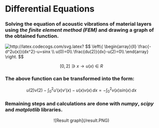 # Differential Equations

### Solving **the equation of acoustic vibrations of material layers** using ***the finite element method (FEM)*** and drawing a graph of the obtained function.
<!-- <img src="https://latex.codecogs.com/gif.latex?s=\text {
      $$ \left\{
      \begin{array}{ll}
            \frac{-d^2u(x)}{dx^2}-u=sinx \\
            u(0)=0\\
            \frac{du(2)}{dx}-u(2)=0\\
      \end{array} 
      \right.  $$ 
 } " />  -->
 
<img src="http://latex.codecogs.com/svg.latex?&space;&space;&space;&space;&space;&space;$$&space;\left\{&space;&space;&space;&space;&space;&space;\begin{array}{ll}&space;&space;&space;&space;&space;&space;&space;&space;&space;&space;&space;&space;\frac{-d^2u(x)}{dx^2}-u=sinx&space;\\&space;&space;&space;&space;&space;&space;&space;&space;&space;&space;&space;&space;u(0)=0\\&space;&space;&space;&space;&space;&space;&space;&space;&space;&space;&space;&space;\frac{du(2)}{dx}-u(2)=0\\&space;&space;&space;&space;&space;&space;\end{array}&space;&space;&space;&space;&space;&space;&space;\right.&space;&space;$$&space;" title="http://latex.codecogs.com/svg.latex? $$ \left\{ \begin{array}{ll} \frac{-d^2u(x)}{dx^2}-u=sinx \\ u(0)=0\\ \frac{du(2)}{dx}-u(2)=0\\ \end{array} \right. $$ " />

$$[0,2]\ni x \rightarrow u(x) \in R $$

### The above function can be transformed into the form:

$$
u(2)v(2) -  \int_{0}^{2} u'(x)v'(x) - u(x)v(x) \,dx = - \int_{0}^{2} v(x)sin(x) \,dx 
$$

### Remaining steps and calculations are done with *numpy*, *scipy* and *matplotlib* libraries.

<p align="center">
![Result graph](/result.PNG)
</p>
